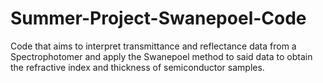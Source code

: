 # Summer-Project-Swanepoel-Code

Code that aims to interpret transmittance and reflectance data from a Spectrophotomer and apply the Swanepoel method to said data to obtain the refractive index and thickness of semiconductor samples.
